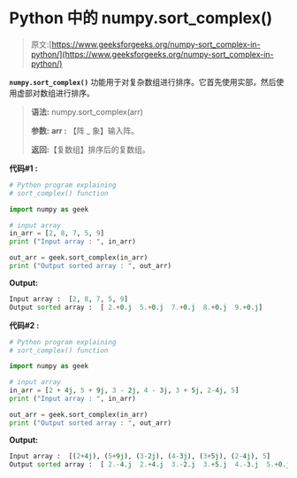 # Python 中的 numpy.sort_complex()

> 原文:[https://www.geeksforgeeks.org/numpy-sort_complex-in-python/](https://www.geeksforgeeks.org/numpy-sort_complex-in-python/)

**`numpy.sort_complex()`** 功能用于对复杂数组进行排序。它首先使用实部，然后使用虚部对数组进行排序。

> **语法:** numpy.sort_complex(arr)
> 
> **参数:**
> **arr :** 【阵 _ 象】输入阵。
> 
> **返回:**【复数组】排序后的复数组。

**代码#1 :**

```py
# Python program explaining
# sort_complex() function

import numpy as geek

# input array
in_arr = [2, 8, 7, 5, 9]
print ("Input array : ", in_arr) 

out_arr = geek.sort_complex(in_arr) 
print ("Output sorted array : ", out_arr)
```

**Output:**

```py
Input array :  [2, 8, 7, 5, 9]
Output sorted array :  [ 2.+0.j  5.+0.j  7.+0.j  8.+0.j  9.+0.j]

```

**代码#2 :**

```py
# Python program explaining
# sort_complex() function

import numpy as geek

# input array
in_arr = [2 + 4j, 5 + 9j, 3 - 2j, 4 - 3j, 3 + 5j, 2-4j, 5]
print ("Input array : ", in_arr)   

out_arr = geek.sort_complex(in_arr) 
print ("Output sorted array : ", out_arr)
```

**Output:**

```py
Input array :  [(2+4j), (5+9j), (3-2j), (4-3j), (3+5j), (2-4j), 5]
Output sorted array :  [ 2.-4.j  2.+4.j  3.-2.j  3.+5.j  4.-3.j  5.+0.j  5.+9.j]

```